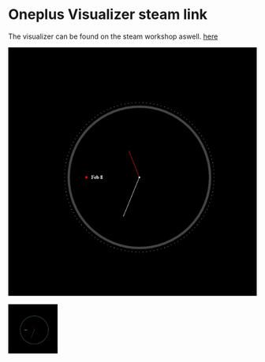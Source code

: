 # Oneplus Visualizer steam link
The visualizer can be found on the steam workshop aswell. [here](https://steamcommunity.com/sharedfiles/filedetails/?id=2251089928)

![Screenshot](/preview.jpg)

<a href="url"><img src="/preview.jpg" align="left" height="100" width="100" ></a>
